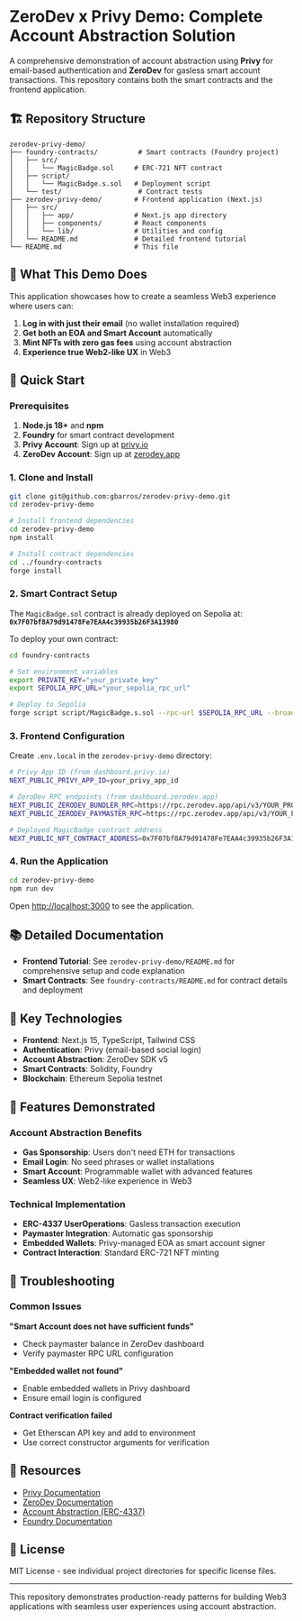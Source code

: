 # ZeroDev x Privy Demo: Complete Account Abstraction Solution

A comprehensive demonstration of account abstraction using **Privy** for email-based authentication and **ZeroDev** for gasless smart account transactions. This repository contains both the smart contracts and the frontend application.

## 🏗️ Repository Structure

```
zerodev-privy-demo/
├── foundry-contracts/          # Smart contracts (Foundry project)
│   ├── src/
│   │   └── MagicBadge.sol     # ERC-721 NFT contract
│   ├── script/
│   │   └── MagicBadge.s.sol   # Deployment script
│   └── test/                   # Contract tests
├── zerodev-privy-demo/        # Frontend application (Next.js)
│   ├── src/
│   │   ├── app/               # Next.js app directory
│   │   ├── components/        # React components
│   │   └── lib/               # Utilities and config
│   └── README.md              # Detailed frontend tutorial
└── README.md                  # This file
```

## 🎯 What This Demo Does

This application showcases how to create a seamless Web3 experience where users can:

1. **Log in with just their email** (no wallet installation required)
2. **Get both an EOA and Smart Account** automatically
3. **Mint NFTs with zero gas fees** using account abstraction
4. **Experience true Web2-like UX** in Web3

## 🚀 Quick Start

### Prerequisites

1. **Node.js 18+** and **npm**
2. **Foundry** for smart contract development
3. **Privy Account**: Sign up at [privy.io](https://privy.io)
4. **ZeroDev Account**: Sign up at [zerodev.app](https://zerodev.app)

### 1. Clone and Install

```bash
git clone git@github.com:gbarros/zerodev-privy-demo.git
cd zerodev-privy-demo

# Install frontend dependencies
cd zerodev-privy-demo
npm install

# Install contract dependencies
cd ../foundry-contracts
forge install
```

### 2. Smart Contract Setup

The `MagicBadge.sol` contract is already deployed on Sepolia at:
**`0x7F07bf8A79d91478Fe7EAA4c39935b26F3A13980`**

To deploy your own contract:

```bash
cd foundry-contracts

# Set environment variables
export PRIVATE_KEY="your_private_key"
export SEPOLIA_RPC_URL="your_sepolia_rpc_url"

# Deploy to Sepolia
forge script script/MagicBadge.s.sol --rpc-url $SEPOLIA_RPC_URL --broadcast --verify
```

### 3. Frontend Configuration

Create `.env.local` in the `zerodev-privy-demo` directory:

```bash
# Privy App ID (from dashboard.privy.io)
NEXT_PUBLIC_PRIVY_APP_ID=your_privy_app_id

# ZeroDev RPC endpoints (from dashboard.zerodev.app)
NEXT_PUBLIC_ZERODEV_BUNDLER_RPC=https://rpc.zerodev.app/api/v3/YOUR_PROJECT_ID/chain/11155111
NEXT_PUBLIC_ZERODEV_PAYMASTER_RPC=https://rpc.zerodev.app/api/v3/YOUR_PROJECT_ID/chain/11155111?selfFunded=true

# Deployed MagicBadge contract address
NEXT_PUBLIC_NFT_CONTRACT_ADDRESS=0x7F07bf8A79d91478Fe7EAA4c39935b26F3A13980
```

### 4. Run the Application

```bash
cd zerodev-privy-demo
npm run dev
```

Open [http://localhost:3000](http://localhost:3000) to see the application.

## 📚 Detailed Documentation

- **Frontend Tutorial**: See `zerodev-privy-demo/README.md` for comprehensive setup and code explanation
- **Smart Contracts**: See `foundry-contracts/README.md` for contract details and deployment

## 🔧 Key Technologies

- **Frontend**: Next.js 15, TypeScript, Tailwind CSS
- **Authentication**: Privy (email-based social login)
- **Account Abstraction**: ZeroDev SDK v5
- **Smart Contracts**: Solidity, Foundry
- **Blockchain**: Ethereum Sepolia testnet

## 🎨 Features Demonstrated

### Account Abstraction Benefits
- **Gas Sponsorship**: Users don't need ETH for transactions
- **Email Login**: No seed phrases or wallet installations
- **Smart Account**: Programmable wallet with advanced features
- **Seamless UX**: Web2-like experience in Web3

### Technical Implementation
- **ERC-4337 UserOperations**: Gasless transaction execution
- **Paymaster Integration**: Automatic gas sponsorship
- **Embedded Wallets**: Privy-managed EOA as smart account signer
- **Contract Interaction**: Standard ERC-721 NFT minting

## 🚨 Troubleshooting

### Common Issues

**"Smart Account does not have sufficient funds"**
- Check paymaster balance in ZeroDev dashboard
- Verify paymaster RPC URL configuration

**"Embedded wallet not found"**
- Enable embedded wallets in Privy dashboard
- Ensure email login is configured

**Contract verification failed**
- Get Etherscan API key and add to environment
- Use correct constructor arguments for verification

## 🔗 Resources

- [Privy Documentation](https://docs.privy.io/)
- [ZeroDev Documentation](https://docs.zerodev.app/)
- [Account Abstraction (ERC-4337)](https://eips.ethereum.org/EIPS/eip-4337)
- [Foundry Documentation](https://book.getfoundry.sh/)

## 📄 License

MIT License - see individual project directories for specific license files.

---

This repository demonstrates production-ready patterns for building Web3 applications with seamless user experiences using account abstraction.
